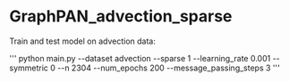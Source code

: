 # GraphPAN_advection_sparse

Train and test model on advection data:

'''
python main.py --dataset advection --sparse 1 --learning_rate 0.001 --symmetric 0 --n 2304 --num_epochs 200 --message_passing_steps 3
'''
